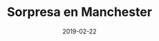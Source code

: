 ---
layout: post
category: day-by-day
date: 2019-02-22
title: Sorpresa en Manchester
image:
  thumbnail: /images/blog/thumbnails/2019-02-22-sorpresa-en-manchester.jpg
  path: /images/blog/2019-02-22-sorpresa-en-manchester.jpg
---